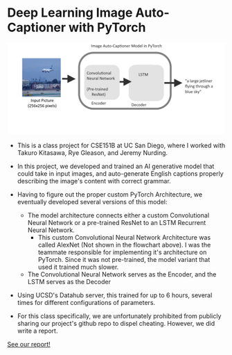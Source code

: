 # Deep Learning Image Auto-Captioner with PyTorch


![](/images/images_cse151b/image_autocaptioner.png)

* This is a class project for CSE151B at UC San Diego, where I worked with Takuro Kitasawa, Rye Gleason, and Jeremy Nurding.
* In this project, we developed and trained an AI generative model that could take in input images, and auto-generate English captions properly describing the image's content with correct grammar.
* Having to figure out the proper custom PyTorch Architecture, we eventually developed several versions of this model:
    * The model architecture connects either a custom Convolutional Neural Network or a pre-trained ResNet to an LSTM Recurrent Neural Network.
         * This custom Convolutional Neural Network Architecture was called AlexNet (Not shown in the flowchart above). I was the teammate responsible for implementing it's architecture on PyTorch. Since it was not pre-trained, the model variant that used it trained much slower.
    * The Convolutional Neural Network serves as the Encoder, and the LSTM serves as the Decoder
* Using UCSD's Datahub server, this trained for up to 6 hours, several times for different configurations of parameters.

* For this class specifically, we are unfortunately prohibited from publicly sharing our project's github repo to dispel cheating. However, we did write a report.

[See our report!](/images/images_cse151b/cse151b_report.pdf)

